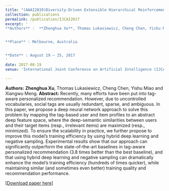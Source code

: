 ```yaml
---
title: "(AAAI2019)Diversity-Driven Extensible Hierarchical Reinforcement Learning"
collection: publications
permalink: /publication/IJCAI2017
excerpt: '
**Authors** :  **Zhenghua Xu**, Thomas Lukasiewicz, Cheng Chen, Yishu Miao and Xiangwu Meng.


**Place** : Melbourne, Australia 


**Date** : August 19 – 25, 2017
'
date: 2017-08-19
venue: 'International Joint Conference on Artificial Intelligence (IJCAI), (CCF Rank A, Acceptance rate: 25.9%)'

---
```

**Authors:** **Zhenghua Xu**, Thomas Lukasiewicz, Cheng Chen, Yishu Miao and Xiangwu Meng.
**Abstract:** Recently, many efforts have been put into tag-aware
personalized recommendation. However, due to uncontrolled vocabularies, social tags are usually redundant, sparse, and ambiguous. In this paper, we
propose a deep neural network approach to solve
this problem by mapping the tag-based user and
item profiles to an abstract deep feature space,
where the deep-semantic similarities between users
and their target items (resp., irrelevant items) are
maximized (resp., minimized). To ensure the scalability in practice, we further propose to improve
this model’s training efficiency by using hybrid
deep learning and negative sampling. Experimental results show that our approach can significantly outperform the state-of-the-art baselines in
tag-aware personalized recommendation (3.8 times
better than the best baseline), and that using hybrid
deep learning and negative sampling can dramatically enhance the model’s training efficiency (hundreds of times quicker), while maintaining similar
(and sometimes even better) training quality and
recommendation performance.

[[Download paper here]](http://zhx-hebut.github.io/files/IJCAI2017.pdf)
